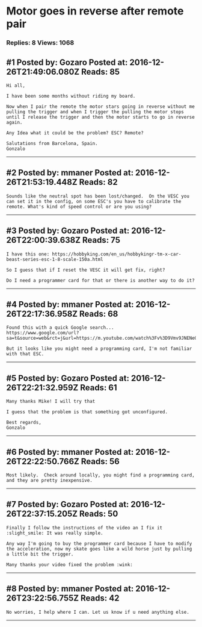 # Motor goes in reverse after remote pair

### Replies: 8 Views: 1068

## \#1 Posted by: Gozaro Posted at: 2016-12-26T21:49:06.080Z Reads: 85

```
Hi all,

I have been some months without riding my board. 

Now when I pair the remote the motor stars going in reverse without me pulling the trigger and when I trigger the pulling the motor stops until I release the trigger and then the motor starts to go in reverse again.

Any Idea what it could be the problem? ESC? Remote?

Salutations from Barcelona, Spain.
Gonzalo
```

---
## \#2 Posted by: mmaner Posted at: 2016-12-26T21:53:19.448Z Reads: 82

```
Sounds like the neutral spot has been lost/changed.  On the VESC you can set it in the config, on some ESC's you have to calibrate the remote. What's kind of speed control or are you using?
```

---
## \#3 Posted by: Gozaro Posted at: 2016-12-26T22:00:39.638Z Reads: 75

```
I have this one: https://hobbyking.com/en_us/hobbykingr-tm-x-car-beast-series-esc-1-8-scale-150a.html

So I guess that if I reset the VESC it will get fix, right?

Do I need a programmer card for that or there is another way to do it?
```

---
## \#4 Posted by: mmaner Posted at: 2016-12-26T22:17:36.958Z Reads: 68

```
Found this with a quick Google search...
https://www.google.com/url?sa=t&source=web&rct=j&url=https://m.youtube.com/watch%3Fv%3D9Vmv9JNENe0&ved=0ahUKEwiasOWu8ZLRAhVB5oMKHQQiBDQQwqsBCBwwAA&usg=AFQjCNHB3IvewmhdkfWXSSPSaX5gGxhGew&sig2=CMIY4isYbsls04zHHzkMsA

But it looks like you might need a programming card, I'm not familiar with that ESC.
```

---
## \#5 Posted by: Gozaro Posted at: 2016-12-26T22:21:32.959Z Reads: 61

```
Many thanks Mike! I will try that

I guess that the problem is that something got unconfigured.

Best regards,
Gonzalo
```

---
## \#6 Posted by: mmaner Posted at: 2016-12-26T22:22:50.766Z Reads: 56

```
Most likely.  Check around locally, you might find a programming card, and they are pretty inexpensive.
```

---
## \#7 Posted by: Gozaro Posted at: 2016-12-26T22:37:15.205Z Reads: 50

```
Finally I follow the instructions of the video an I fix it :slight_smile: It was really simple.

Any way I'm going to buy the programmer card because I have to modify the acceleration, now my skate goes like a wild horse just by pulling a little bit the trigger.

Many thanks your video fixed the problem :wink:
```

---
## \#8 Posted by: mmaner Posted at: 2016-12-26T23:22:56.755Z Reads: 42

```
No worries, I help where I can. Let us know if u need anything else.
```

---
